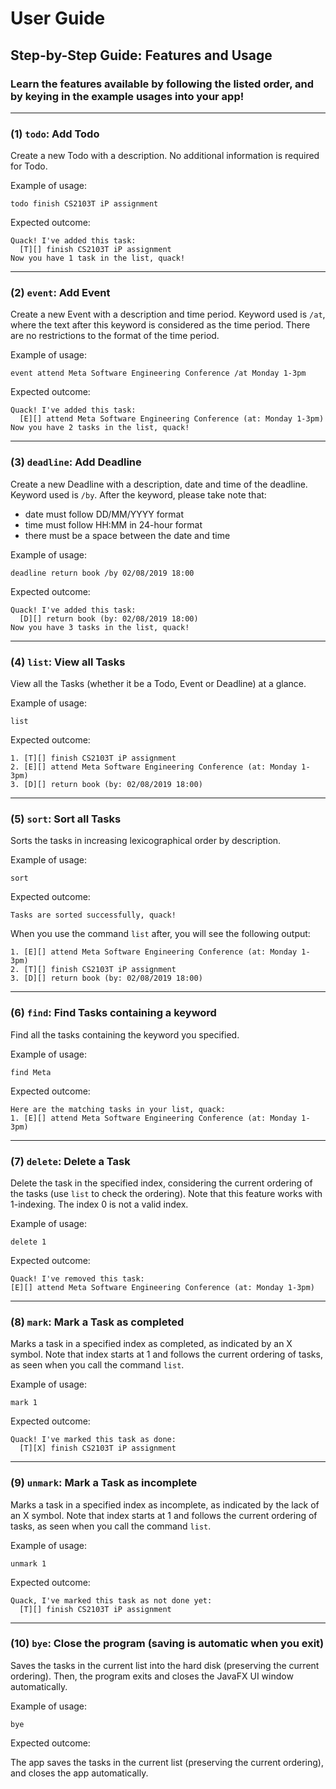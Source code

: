 # User Guide

## Step-by-Step Guide: Features and Usage

### Learn the features available by following the listed order, and by keying in the example usages into your app!

---

### (1) `todo`: Add Todo

Create a new Todo with a description. No additional information
is required for Todo.

Example of usage:

`todo finish CS2103T iP assignment`

Expected outcome:

```
Quack! I've added this task:
  [T][] finish CS2103T iP assignment
Now you have 1 task in the list, quack!
```
---

### (2) `event`: Add Event

Create a new Event with a description and time period.
Keyword used is `/at`, where the text after this keyword is
considered as the time period. There are no restrictions to the
format of the time period.

Example of usage:

`event attend Meta Software Engineering Conference /at Monday 1-3pm`

Expected outcome:

```
Quack! I've added this task:
  [E][] attend Meta Software Engineering Conference (at: Monday 1-3pm)
Now you have 2 tasks in the list, quack!
```
---

### (3) `deadline`: Add Deadline

Create a new Deadline with a description, date and time of the deadline.
Keyword used is `/by`. After the keyword, please take note that:
- date must follow DD/MM/YYYY format
- time must follow HH:MM in 24-hour format
- there must be a space between the date and time

Example of usage:

`deadline return book /by 02/08/2019 18:00`

Expected outcome:

```
Quack! I've added this task:
  [D][] return book (by: 02/08/2019 18:00)
Now you have 3 tasks in the list, quack!
```
---
### (4) `list`: View all Tasks

View all the Tasks (whether it be a Todo, Event or Deadline) at a glance.

Example of usage:

`list`

Expected outcome:

```
1. [T][] finish CS2103T iP assignment
2. [E][] attend Meta Software Engineering Conference (at: Monday 1-3pm)
3. [D][] return book (by: 02/08/2019 18:00)
```
---
### (5) `sort`: Sort all Tasks

Sorts the tasks in increasing lexicographical order by description.

Example of usage:

`sort`

Expected outcome:

```
Tasks are sorted successfully, quack!
```

When you use the command `list` after, you will see the following output:

```
1. [E][] attend Meta Software Engineering Conference (at: Monday 1-3pm) 
2. [T][] finish CS2103T iP assignment
3. [D][] return book (by: 02/08/2019 18:00)
```
---
### (6) `find`: Find Tasks containing a keyword

Find all the tasks containing the keyword you specified.

Example of usage:

`find Meta`

Expected outcome:

```
Here are the matching tasks in your list, quack:
1. [E][] attend Meta Software Engineering Conference (at: Monday 1-3pm)
```
---
### (7) `delete`: Delete a Task

Delete the task in the specified index, considering the current ordering of the tasks
(use `list` to check the ordering). Note that this feature works with 1-indexing. 
The index 0 is not a valid index.

Example of usage:

`delete 1`

Expected outcome:

```
Quack! I've removed this task:
[E][] attend Meta Software Engineering Conference (at: Monday 1-3pm)
```
---
### (8) `mark`: Mark a Task as completed

Marks a task in a specified index as completed, as indicated by an X symbol.
Note that index starts at 1 and follows the current ordering of tasks, as
seen when you call the command `list`.

Example of usage:

`mark 1`

Expected outcome:

```
Quack! I've marked this task as done:
  [T][X] finish CS2103T iP assignment
```
---
### (9) `unmark`: Mark a Task as incomplete

Marks a task in a specified index as incomplete, as indicated by the lack of an X symbol.
Note that index starts at 1 and follows the current ordering of tasks, as
seen when you call the command `list`.

Example of usage:

`unmark 1`

Expected outcome:

```
Quack, I've marked this task as not done yet:
  [T][] finish CS2103T iP assignment
```
---
### (10) `bye`: Close the program (saving is automatic when you exit)

Saves the tasks in the current list into the hard disk (preserving the current
ordering). Then, the program exits and closes the JavaFX UI window automatically.

Example of usage:

`bye`

Expected outcome:

The app saves the tasks in the current list (preserving the current ordering),
and closes the app automatically.
